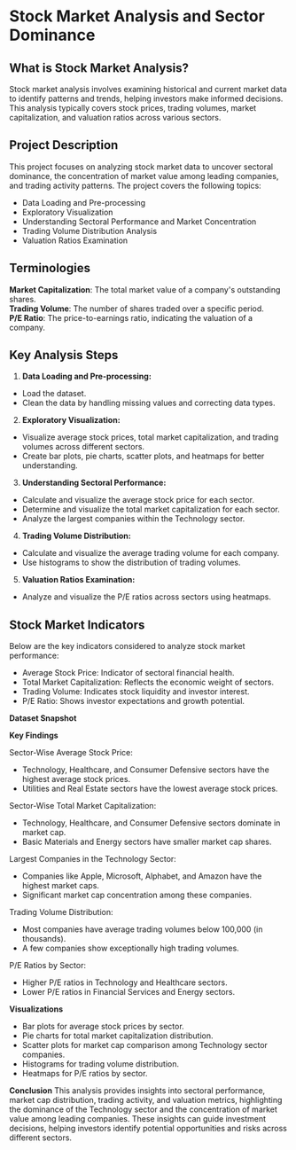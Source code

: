 Stock Market Analysis and Sector Dominance
===

What is Stock Market Analysis?
---

Stock market analysis involves examining historical and current market data to identify patterns and trends, helping investors make informed decisions. This analysis typically covers stock prices, trading volumes, market capitalization, and valuation ratios across various sectors.

Project Description
---

This project focuses on analyzing stock market data to uncover sectoral dominance, the concentration of market value among leading companies, and trading activity patterns. The project covers the following topics:

* Data Loading and Pre-processing  
* Exploratory Visualization  
* Understanding Sectoral Performance and Market Concentration  
* Trading Volume Distribution Analysis
* Valuation Ratios Examination

Terminologies
--

**Market Capitalization**: The total market value of a company's outstanding shares.  
**Trading Volume**: The number of shares traded over a specific period.  
**P/E Ratio**: The price-to-earnings ratio, indicating the valuation of a company.

Key Analysis Steps  
--

1. **Data Loading and Pre-processing:**
* Load the dataset.  
* Clean the data by handling missing values and correcting data types.


2. **Exploratory Visualization:**
 *  Visualize average stock prices, total market capitalization, and trading volumes across different sectors.  
 *  Create bar plots, pie charts, scatter plots, and heatmaps for better understanding.


3. **Understanding Sectoral Performance:**  
 * Calculate and visualize the average stock price for each sector.  
 * Determine and visualize the total market capitalization for each sector.  
 * Analyze the largest companies within the Technology sector.

4. **Trading Volume Distribution:**  
 * Calculate and visualize the average trading volume for each company.  
 * Use histograms to show the distribution of trading volumes.
   
5. **Valuation Ratios Examination:**

 * Analyze and visualize the P/E ratios across sectors using heatmaps.  


Stock Market Indicators  
-- 

Below are the key indicators considered to analyze stock market performance:

* Average Stock Price: Indicator of sectoral financial health.  
* Total Market Capitalization: Reflects the economic weight of sectors.  
* Trading Volume: Indicates stock liquidity and investor interest.  
* P/E Ratio: Shows investor expectations and growth potential.  


**Dataset Snapshot**

**Key Findings**

Sector-Wise Average Stock Price:  
* Technology, Healthcare, and Consumer Defensive sectors have the highest average stock prices.
* Utilities and Real Estate sectors have the lowest average stock prices.
  
Sector-Wise Total Market Capitalization:
* Technology, Healthcare, and Consumer Defensive sectors dominate in market cap.  
* Basic Materials and Energy sectors have smaller market cap shares.

Largest Companies in the Technology Sector:  
* Companies like Apple, Microsoft, Alphabet, and Amazon have the highest market caps.  
* Significant market cap concentration among these companies.
  
Trading Volume Distribution:  
* Most companies have average trading volumes below 100,000 (in thousands).
* A few companies show exceptionally high trading volumes.

P/E Ratios by Sector:  
* Higher P/E ratios in Technology and Healthcare sectors.  
* Lower P/E ratios in Financial Services and Energy sectors.

**Visualizations**  
* Bar plots for average stock prices by sector.  
* Pie charts for total market capitalization distribution.  
* Scatter plots for market cap comparison among Technology sector companies.  
* Histograms for trading volume distribution.  
* Heatmaps for P/E ratios by sector.  

**Conclusion** 
This analysis provides insights into sectoral performance, market cap distribution, trading activity, and valuation metrics, highlighting the dominance of the Technology sector and the concentration of market value among leading companies. These insights can guide investment decisions, helping investors identify potential opportunities and risks across different sectors.
